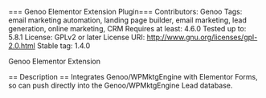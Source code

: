 === Genoo Elementor Extension Plugin===
Contributors: Genoo
Tags: email marketing automation, landing page builder, email marketing, lead generation, online marketing, CRM
Requires at least: 4.6.0
Tested up to: 5.8.1
License: GPLv2 or later
License URI: http://www.gnu.org/licenses/gpl-2.0.html
Stable tag: 1.4.0


Genoo Elementor Extension

== Description ==
Integrates Genoo/WPMktgEngine with Elementor Forms, so can push directly into the Genoo/WPMktgEngine Lead database.

